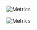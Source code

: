 ![Metrics](https://gist.githubusercontent.com/mmichaell23/f524a2d6fd8fe8f64690adc5bf83e514/raw/0ca6e36a37fa2f7fa25a6d458b737287537be21e/anime.svg)

![Metrics](https://gist.githubusercontent.com/mmichaell23/f524a2d6fd8fe8f64690adc5bf83e514/raw/d384ae3103dc595779ccc03a737a180a095f7170/info.svg)


